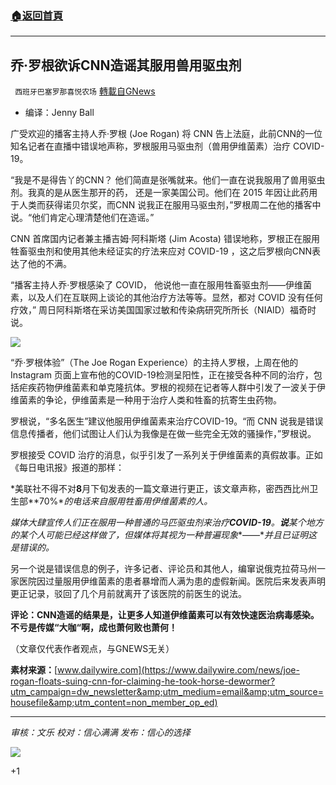 ###  [:house:返回首頁](https://github.com/ourhimalayas/txt)
---


## 乔·罗根欲诉CNN造谣其服用兽用驱虫剂
` 西班牙巴塞罗那喜悦农场` [轉載自GNews](https://gnews.org/zh-hans/1522306/)

- 编译：Jenny Ball


广受欢迎的播客主持人乔·罗根 (Joe Rogan) 将 CNN 告上法庭，此前CNN的一位知名记者在直播中错误地声称，罗根服用马驱虫剂（兽用伊维菌素）治疗 COVID-19。

“我是不是得告丫的CNN？ 他们简直是张嘴就来。他们一直在说我服用了兽用驱虫剂。我真的是从医生那开的药， 还是一家美国公司。他们在 2015 年因让此药用于人类而获得诺贝尔奖，而CNN 说我正在服用马驱虫剂，”罗根周二在他的播客中说。“他们肯定心理清楚他们在造谣。”

CNN 首席国内记者兼主播吉姆·阿科斯塔 (Jim Acosta) 错误地称，罗根正在服用牲畜驱虫剂和使用其他未经证实的疗法来应对 COVID-19 ，这之后罗根向CNN表达了他的不满。

“播客主持人乔·罗根感染了 COVID， 他说他一直在服用牲畜驱虫剂——伊维菌素，以及人们在互联网上谈论的其他治疗方法等等。显然，都对 COVID 没有任何疗效，” 周日阿科斯塔在采访美国国家过敏和传染病研究所所长（NIAID）福奇时说。

![](https://assets.gnews.org/wp-content/uploads/2021/09/unknown-14-4.png)

“乔·罗根体验”（The Joe Rogan Experience）的主持人罗根，上周在他的 Instagram 页面上宣布他的COVID-19检测呈阳性，正在接受各种不同的治疗，包括疟疾药物伊维菌素和单克隆抗体。罗根的视频在记者等人群中引发了一波关于伊维菌素的争论，伊维菌素是一种用于治疗人类和牲畜的抗寄生虫药物。

罗根说，“多名医生”建议他服用伊维菌素来治疗COVID-19。“而 CNN 说我是错误信息传播者，他们试图让人们认为我像是在做一些完全无效的骚操作，”罗根说。

罗根接受 COVID 治疗的消息，似乎引发了一系列关于伊维菌素的真假故事。正如《每日电讯报》报道的那样：

*美联社不得不对**8**月下旬发表的一篇文章进行更正，该文章声称，密西西比州卫生部**70%**的电话来自服用牲畜用伊维菌素的人。*

*媒体大肆宣传人们正在服用一种普通的马匹驱虫剂来治疗**COVID-19**。**说**某个地方的某个人可能已经这样做了，但媒体将其视为一种普遍现象**——**并且已证明这是错误的。*

另一个说是错误信息的例子，许多记者、评论员和其他人，编窜说俄克拉荷马州一家医院因过量服用伊维菌素的患者暴增而人满为患的虚假新闻。医院后来发表声明更正记录，驳回了几个月前就离开了该医院的前医生的说法。

**评论：CNN造谣的结果是，让更多人知道伊维菌素可以有效快速医治病毒感染。不亏是传媒“大咖“啊，成也萧何败也萧何！**

（文章仅代表作者观点，与GNEWS无关）

**素材来源：**[www.dailywire.com](https://www.dailywire.com/news/joe-rogan-floats-suing-cnn-for-claiming-he-took-horse-dewormer?utm_campaign=dw_newsletter&amp;utm_medium=email&amp;utm_source=housefile&amp;utm_content=non_member_op_ed)

* * *

*审核：文乐
校对：信心满满
发布：信心的选择*

![](https://assets.gnews.org/wp-content/uploads/2021/09/GNEWS_CH.-5-1536x1086-1.jpeg)

+1
